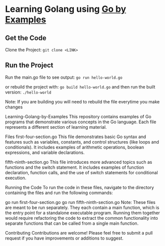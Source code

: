 # Learning Golang using [Go by Examples](https://gobyexample.com/)

## Get the Code
Clone the Project: `git clone <LINK>`

## Run the Project
Run the main.go file to see output: `go run hello-world.go`

or rebuild the project with: `go build hello-world.go`
and then run the built version: `./hello-world`

Note: If you are building you will need to rebuild the file everytime you make changes 

Learning-Golang-by-Examples
This repository contains examples of Go programs that demonstrate various concepts in the Go language. Each file represents a different section of learning material.

Files
first-four-section.go
This file demonstrates basic Go syntax and features such as variables, constants, and control structures (like loops and conditionals). It includes examples of arithmetic operations, boolean expressions, and variable declarations.

fifth-ninth-section.go
This file introduces more advanced topics such as functions and the switch statement. It includes examples of function declaration, function calls, and the use of switch statements for conditional execution.

Running the Code
To run the code in these files, navigate to the directory containing the files and run the following commands:

go run first-four-section.go
go run fifth-ninth-section.go
Note: These files are meant to be run separately. They each contain a main function, which is the entry point for a standalone executable program. Running them together would require refactoring the code to extract the common functionality into separate functions that can be called from a single main function.

Contributing
Contributions are welcome! Please feel free to submit a pull request if you have improvements or additions to suggest.
